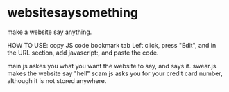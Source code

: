 # websitesaysomething
make a website say anything.


HOW TO USE:
copy JS code
bookmark tab
Left click, press "Edit", and in the URL section, add javascript:, and paste the code.




main.js askes you what you want the website to say, and says it.
swear.js makes the website say "hell"
scam.js asks you for your credit card number, although it is not stored anywhere.

